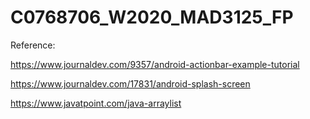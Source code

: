 # C0768706_W2020_MAD3125_FP


Reference:




https://www.journaldev.com/9357/android-actionbar-example-tutorial


https://www.journaldev.com/17831/android-splash-screen


https://www.javatpoint.com/java-arraylist
